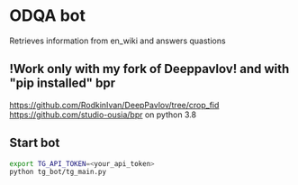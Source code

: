 # ODQA bot
Retrieves information from en_wiki and answers quastions

## !Work only with my fork of Deeppavlov! and with "pip installed" bpr
https://github.com/RodkinIvan/DeepPavlov/tree/crop_fid
https://github.com/studio-ousia/bpr
on python 3.8


## Start bot
```bash
export TG_API_TOKEN=<your_api_token>
python tg_bot/tg_main.py
```